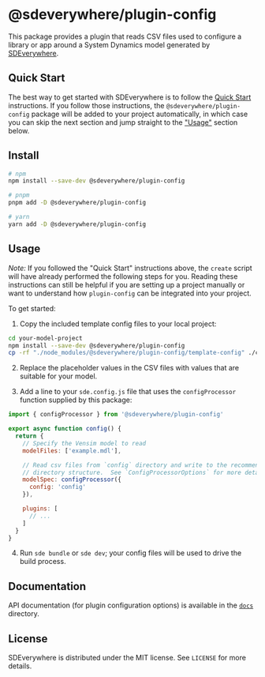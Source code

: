 # @sdeverywhere/plugin-config

This package provides a plugin that reads CSV files used to configure a library or app around a System Dynamics model generated by [SDEverywhere](https://github.com/climateinteractive/SDEverywhere).

## Quick Start

The best way to get started with SDEverywhere is to follow the [Quick Start](https://github.com/climateinteractive/SDEverywhere#quick-start) instructions.
If you follow those instructions, the `@sdeverywhere/plugin-config` package will be added to your project automatically, in which case you can skip the next section and jump straight to the ["Usage"](#usage) section below.

## Install

```sh
# npm
npm install --save-dev @sdeverywhere/plugin-config

# pnpm
pnpm add -D @sdeverywhere/plugin-config

# yarn
yarn add -D @sdeverywhere/plugin-config
```

## Usage

_Note:_ If you followed the "Quick Start" instructions above, the `create` script will have already performed the following steps for you.
Reading these instructions can still be helpful if you are setting up a project manually or want to understand how `plugin-config` can be integrated into your project.

To get started:

1. Copy the included template config files to your local project:

```sh
cd your-model-project
npm install --save-dev @sdeverywhere/plugin-config
cp -rf "./node_modules/@sdeverywhere/plugin-config/template-config" ./config
```

2. Replace the placeholder values in the CSV files with values that are suitable for your model.

3. Add a line to your `sde.config.js` file that uses the `configProcessor` function supplied by this package:

```js
import { configProcessor } from '@sdeverywhere/plugin-config'

export async function config() {
  return {
    // Specify the Vensim model to read
    modelFiles: ['example.mdl'],

    // Read csv files from `config` directory and write to the recommended output
    // directory structure.  See `ConfigProcessorOptions` for more details.
    modelSpec: configProcessor({
      config: 'config'
    }),

    plugins: [
      // ...
    ]
  }
}
```

4. Run `sde bundle` or `sde dev`; your config files will be used to drive the build process.

## Documentation

API documentation (for plugin configuration options) is available in the [`docs`](./docs/index.md) directory.

## License

SDEverywhere is distributed under the MIT license. See `LICENSE` for more details.
